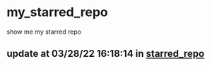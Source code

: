 # my_starred_repo
show me my starred repo

update at 03/28/22 16:18:14 in [starred_repo](./index.html)
---

